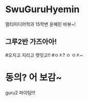 # SwuGuruHyemin
멀티미디어학과 15학번 윤혜민 바뷰~!


## 그루2반 가즈아아! ##
#오지고 지리고 렛잇고!!
#ㅇㅈ? ㅇ ㅇㅈ~
# 동의? 어 보감~

guru2 파이팅!!!
